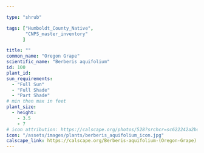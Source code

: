 ```yaml
---

type: "shrub"

tags: ["Humboldt_County_Native",
       "CNPS_master_inventory"
      ]

title: ""
common_name: "Oregon Grape"
scientific_name: "Berberis aquifolium"
id: 100
plant_id: 
sun_requirements:
  - "Full Sun"
  - "Full Shade"
  - "Part Shade"
# min then max in feet
plant_size:
  - height: 
    - 3.5
    - 7
# icon attribution: https://calscape.org/photos/528?srchcr=sc622242a2bd29f 
icon: "/assets/images/plants/berberis_aquifolium_icon.jpg" 
calscape_link: https://calscape.org/Berberis-aquifolium-(Oregon-Grape) 
---
```




